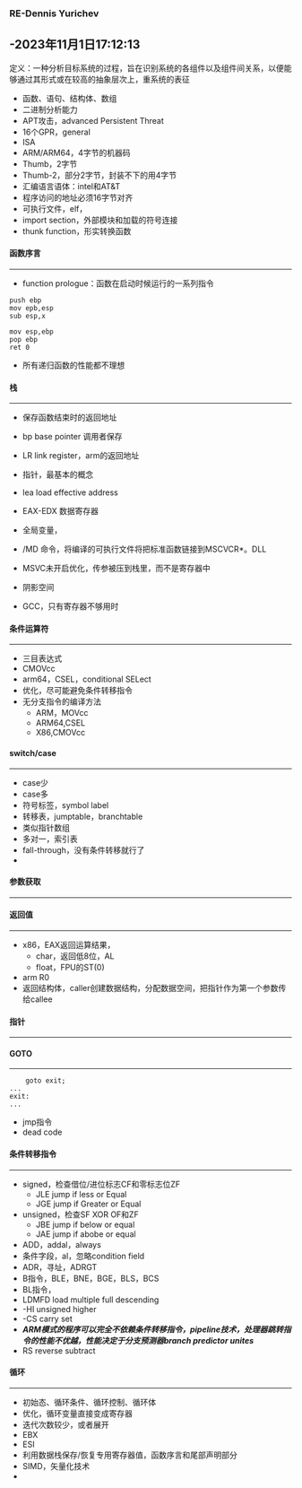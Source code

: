 ### RE-Dennis Yurichev
-2023年11月1日17:12:13
---

定义：一种分析目标系统的过程，旨在识别系统的各组件以及组件间关系，以便能够通过其形式或在较高的抽象层次上，重系统的表征

- 函数、语句、结构体、数组
- 二进制分析能力  
- APT攻击，advanced Persistent Threat  
- 16个GPR，general  
- ISA  
- ARM/ARM64，4字节的机器码  
- Thumb，2字节  
- Thumb-2，部分2字节，封装不下的用4字节  
- 汇编语言语体：intel和AT&T  
- 程序访问的地址必须16字节对齐  
- 可执行文件，elf，
- import section，外部模块和加载的符号连接  
- thunk function，形实转换函数  



#### 函数序言  

---

- function prologue：函数在启动时候运行的一系列指令

```  
push ebp
mov epb,esp
sub esp,x  

mov esp,ebp
pop ebp 
ret 0
```
- 所有递归函数的性能都不理想  

#### 栈  
---
- 保存函数结束时的返回地址  
- bp base pointer 调用者保存  
- LR link register，arm的返回地址  

- 指针，最基本的概念
- lea load effective address
- EAX-EDX 数据寄存器
- 全局变量，
- /MD 命令，将编译的可执行文件将把标准函数链接到MSCVCR*。DLL
- MSVC未开启优化，传参被压到栈里，而不是寄存器中  
- 阴影空间  
- GCC，只有寄存器不够用时  

#### 条件运算符  
---
- 三目表达式
- CMOVcc
- arm64，CSEL，conditional SELect
- 优化，尽可能避免条件转移指令
- 无分支指令的编译方法
  - ARM，MOVcc
  - ARM64,CSEL
  - X86,CMOVcc

#### switch/case  
---  
- case少
- case多
- 符号标签，symbol label
- 转移表，jumptable，branchtable
- 类似指针数组
- 多对一，索引表
- fall-through，没有条件转移就行了
- 
#### 参数获取  
---
#### 返回值  
---  
- x86，EAX返回运算结果，
	- char，返回低8位，AL  
	- float，FPU的ST(0)
- arm R0  
- 返回结构体，caller创建数据结构，分配数据空间，把指针作为第一个参数传给callee  

#### 指针  
---
#### GOTO  
---
```
	goto exit;
...
exit:
...
```  
- jmp指令  
- dead code  

#### 条件转移指令  
---
- signed，检查借位/进位标志CF和零标志位ZF  
    - JLE jump if less or Equal  
    - JGE jump if Greater or Equal  
- unsigned，检查SF XOR OF和ZF  
    - JBE jump if below or equal
    - JAE jump if abobe or equal  
- ADD，addal，always  
- 条件字段，al，忽略condition field  
- ADR，寻址，ADRGT  
- B指令，BLE，BNE，BGE，BLS，BCS
- BL指令，  
- LDMFD load multiple full descending  
- -HI unsigned higher  
- -CS carry set  
- ***ARM模式的程序可以完全不依赖条件转移指令，pipeline技术，处理器跳转指令的性能不优越，性能决定于分支预测器branch predictor unites***  
- RS reverse subtract

#### 循环  
---
- 初始态、循环条件、循环控制、循环体  
- 优化，循环变量直接变成寄存器  
- 迭代次数较少，或者展开  
- EBX  
- ESI  
-  利用数据栈保存/恢复专用寄存器值，函数序言和尾部声明部分  
- SIMD，矢量化技术
- 

